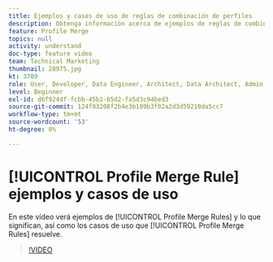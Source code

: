 ```yaml
---
title: Ejemplos y casos de uso de reglas de combinación de perfiles
description: Obtenga información acerca de ejemplos de reglas de combinación de perfiles y qué significan, así como los casos de uso que resuelven las reglas de combinación de perfiles.
feature: Profile Merge
topics: null
activity: understand
doc-type: feature video
team: Technical Marketing
thumbnail: 28975.jpg
kt: 3709
role: User, Developer, Data Engineer, Architect, Data Architect, Admin, Leader
level: Beginner
exl-id: d6f924df-fcbb-45b2-b5d2-fa5d3c94bed3
source-git-commit: 124f03208f2b4e3b109b3f02a2d3d59210da5cc7
workflow-type: tm+mt
source-wordcount: '53'
ht-degree: 0%

---
```


# [!UICONTROL Profile Merge Rule] ejemplos y casos de uso

En este vídeo verá ejemplos de [!UICONTROL Profile Merge Rules] y lo que significan, así como los casos de uso que [!UICONTROL Profile Merge Rules] resuelve.

>[!VIDEO](https://video.tv.adobe.com/v/28975/?quality=12)
